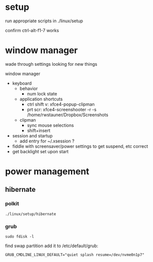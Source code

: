 # setup

run appropriate scripts in ./linux/setup

confirm ctrl-alt-f1-7 works

# window manager

wade through settings looking for new things

window manager
- keyboard
  - behavior
    - num lock state
  - application shortcuts
    - ctrl shift v: xfce4-popup-clipman
    - prt scr: xfce4-screenshooter -r -s /home/rwstauner/Dropbox/Screenshots
  - clipman
    - sync mouse selections
    - shift+insert
- session and startup
  - add entry for ~/.xsession ?
- fiddle with screensaver/power settings to get suspend, etc correct
- get backlight set upon start

# power management

## hibernate

### polkit

    ./linux/setup/hibernate

### grub

    sudo fdisk -l

find swap partition
add it to /etc/default/grub:

    GRUB_CMDLINE_LINUX_DEFAULT="quiet splash resume=/dev/nvme0n1p7"
